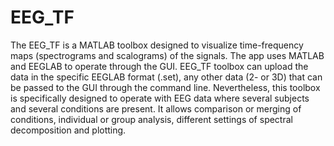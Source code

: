 # EEG_TF
The EEG_TF is a MATLAB toolbox designed to visualize time-frequency maps (spectrograms and scalograms) of the signals.
The app uses MATLAB and EEGLAB to operate through the GUI.
EEG_TF toolbox can upload the data in the specific EEGLAB format (.set), any other data (2- or 3D) that can be passed to the GUI through the command line. Nevertheless, this toolbox is specifically designed to operate with EEG data where several subjects and several conditions are present. It allows comparison or merging of conditions, individual or group analysis, different settings of spectral decomposition and plotting.
